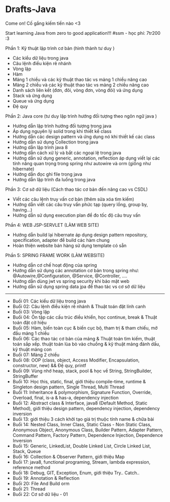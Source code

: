 # Drafts-Java
  Come on!
  Cố gắng kiếm tiền nào <3

  Start learning Java from zero to good application!!!
  #ssm - học phí: 7tr200 :3

Phần 1: Kỹ thuật lập trình cơ bản (hình thành tư duy )
  - Các kiểu dữ liệu trong java 
  - Câu lệnh điều kiện rẽ nhánh
  - Vòng lặp 
  - Hàm
  - Mảng 1 chiều và các kỹ thuật thao tác vs mảng 1 chiều nâng cao
  - Mảng 2 chiều và các kỹ thuật thao tác vs mảng 2 chiều nâng cao
  - Danh sách liên kết (đơn, đôi, vòng đơn, vòng đôi) và ứng dụng
  - Stack và ứng dụng 
  - Queue và ứng dụng
  - Đệ quy

Phần 2: Java core (tư duy lập trình hướng đối tượng theo ngôn ngữ java )
  - Hướng dẫn lập trình hướng đối tượng trong java 
  - Áp dụng nguyên lý solid trong khi thiết kế class 
  - Hướng dẫn các design pattern và ứng dụng nó khi thiết kế các class
  - Hướng dẫn sử dụng Collection trong java 
  - Hướng dẫn lập trình java 8
  - Hướng dẫn cách xử lý và bắt các ngoại lệ trong java 
  - Hướng dẫn sử dụng generic, annotation, reflection áp dụng viết lại các tính năng quan trọng trong spring như autowire và orm (giống như hibernate)
  - Hướng dẫn đọc ghi file trong java 
  - Hướng dẫn lập trình đa luồng trong java 

Phần 3: Cơ sở dữ liệu (Cách thao tác cơ bản đến nâng cao vs CSDL)
  - Viết các câu lệnh truy vấn cơ bản (thêm sửa xóa tìm kiếm)
  - Hướng dẫn viết các câu truy vấn phức tạp (query lồng, group by, having...)
  - Hướng dẫn sử dụng execution plan để đo tốc độ câu truy vấn

Phần 4: WEB JSP-SERVLET (LÀM WEB SITE)
  - Hướng dẫn build lại hibernate áp dụng design pattern repository, specification, adapter để build các hàm chung 
  - Hoàn thiện website bán hàng sử dụng template có sẵn

Phần 5: SPRING FRAME WORK (LÀM WEBSITE)
  - Hướng dẫn cơ chế hoạt động của spring 
  - Hướng dẫn sử dụng các annotation cơ bản trong spring như: @Autowire,@Configuration, @Service, @Controller, .... 
  - Hướng dẫn dùng jwt vs spring security khi bảo mật web 
  - Hướng dẫn sử dụng spring data jpa để thao tác vs cơ sở dữ liệu 

-----------------------------------------------------------------------------------
  * Buổi 01: Các kiểu dữ liệu trong java
  * Buổi 02: Câu lệnh điều kiện rẽ nhánh & Thuật toán đặt lính canh
  * Buổi 03: Vòng lặp
  * Buổi 04: Ôn tập các cấu trúc điều khiển, học continue, break & Thuật toán đặt cờ hiệu
  * Buổi 05: Hàm, biến toàn cục & biến cục bộ, tham trị & tham chiếu, mở đầu mảng 1 chiều
  * Buổi 06: Các thao tác cơ bản của mảng & Thuật toán tìm kiếm, thuật toán sắp xếp. thuật toán lùa bò vào chuồng & kỹ thuật mảng đánh dấu, kỹ thuật mảng con
  * Buổi 07: Mảng 2 chiều
  * Buổi 08: OOP (class, object, Access Modifier, Encapsulation, constructor, new) && Đệ quy, printf
  * Buổi 09: Vùng nhớ heap, stack, pool & học về String, StringBuilder, StringBuffer
  * Buổi 10: Học this, static, final, giới thiệu compile-time, runtime & Singleton design pattern, Single Thread, Multi Thread
  * Buổi 11: Inheritance & polymorphism, Signature Function, Override, Overload, final, is-a & has-a, dependency injection
  * Buổi 12: Abstract class & Interface, java8 (Default Method, Static Method), giới thiệu design pattern, dependency injection, dependency inversion
  * Buổi 13: giới thiệu 3 cách khởi tạo giá trị thuộc tính name & chữa bài
  * Buổi 14: Nested Class, Inner Class, Static Class - Non Static Class, Anonymous Object, Anonymous Class, Builder Pattern, Adapter Pattern, Command Pattern, Factory Pattern, Dependence Injection, Dependence Inversion
  * Buổi 15: Generic, LinkedList, Double Linked List, Circle Linked List, Stack, Queue
  * Buổi 16: Collection & Observer Pattern, giới thiệu Map
  * Buổi 17: java8, functional programing, Stream, lambda expression, reference method
  * Buổi 18: Debug, GIT, Exception, Enum, giới thiệu Try.. Catch..
  * Buổi 19: Annotation & Reflection
  * Buổi 20: File And Build orm
  * Buổi 21: Thread
  * Buổi 22: Cơ sở dữ liệu - 01
